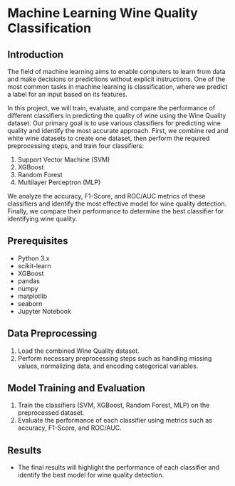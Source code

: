 # Machine Learning Wine Quality Classification

## Introduction
The field of machine learning aims to enable computers to learn from data and make decisions or predictions without explicit instructions. One of the most common tasks in machine learning is classification, where we predict a label for an input based on its features.

In this project, we will train, evaluate, and compare the performance of different classifiers in predicting the quality of wine using the Wine Quality dataset. Our primary goal is to use various classifiers for predicting wine quality and identify the most accurate approach. First, we combine red and white wine datasets to create one dataset, then perform the required preprocessing steps, and train four classifiers: 
1. Support Vector Machine (SVM)
2. XGBoost
3. Random Forest
4. Multilayer Perceptron (MLP)

We analyze the accuracy, F1-Score, and ROC/AUC metrics of these classifiers and identify the most effective model for wine quality detection. Finally, we compare their performance to determine the best classifier for identifying wine quality.

## Prerequisites
- Python 3.x
- scikit-learn
- XGBoost
- pandas
- numpy
- matplotlib
- seaborn
- Jupyter Notebook

## Data Preprocessing
1. Load the combined Wine Quality dataset.
2. Perform necessary preprocessing steps such as handling missing values, normalizing data, and encoding categorical variables.

## Model Training and Evaluation
1. Train the classifiers (SVM, XGBoost, Random Forest, MLP) on the preprocessed dataset.
2. Evaluate the performance of each classifier using metrics such as accuracy, F1-Score, and ROC/AUC.

## Results
- The final results will highlight the performance of each classifier and identify the best model for wine quality detection.
